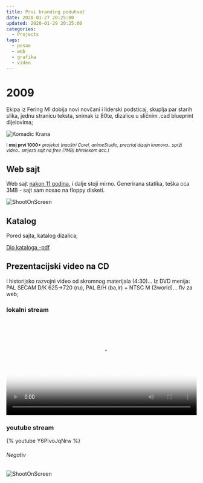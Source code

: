 ```yaml
---
title: Prvi branding poduhvat
date: 2020-01-27 20:25:00
updated: 2020-01-29 20:25:00
categories:
  - Projects
tags:
  - posao
  - web
  - grafika
  - video
---
```


# 2009
<!--more-->
Ekipa iz Fering MI dobija novi novčani i liderski podsticaj, skuplja par starih slika, jednu stranicu teksta, snimak iz 80te, dizalice u sličnim .cad blueprint dijelovima;

![Komadic Krana](/fragments/images/dizalica-cad.jpg)

<small>I **moj prvi 1000+** *projekat (naoštri Corel, animeStudio, precrtaj dizajn kranova.. sprži video.. smjesti sajt na free (?MB) bhtelekom acc.)*</small>

##  Web sajt

Web sajt [nakon 11 godina.](http://fering.com.ba/) i dalje stoji mirno. Generirana statika, teška cca 3MB - sajt sam nosao na floppy disketi.

![ShootOnScreen](/fragments/images/fering2.png)

## Katalog

Pored sajta, katalog dizalica;  

[Dio kataloga -pdf](http://fering.com.ba/katalozi/AF-32superRUS.pdf)


##  Prezentacijski video na CD


i historijsko razvojni video od skromnog materijala (4:30)... Iz DVD menija: PAL SECAM D/K 625->720 (ru), PAL B/H (ba,lr) + NTSC M (3world)... flv za web;



### lokalni stream


<video src="/fragments/images/film/fering2009.m4v"  controls="" width="100%"  poster="/fragments/images/film/oldtv.jpg"/></video>


### youtube stream


{% youtube  Y6PIvoJqNrw  %}


###### Negativ

![ShootOnScreen](/fragments/images/fering2-negative.png)
